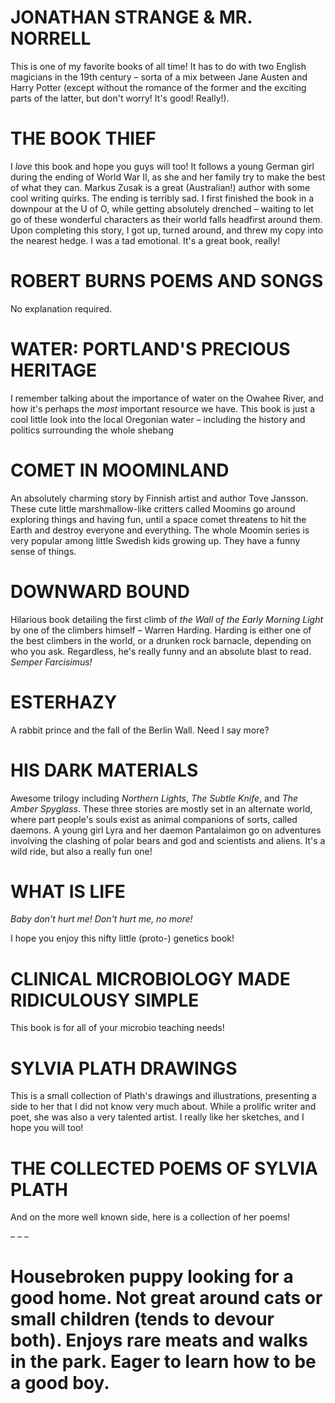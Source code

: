 # JONATHAN STRANGE & MR. NORRELL

This is one of my favorite books of all time! It has to do with two English magicians in the 19th century – sorta of a mix between Jane Austen and Harry Potter (except without the romance of the former and the exciting parts of the latter, but don't worry! It's good! Really!).

# THE BOOK THIEF 

I *love* this book and hope you guys will too! It follows a young German girl during the ending of World War II, as she and her family try to make the best of what they can. Markus Zusak is a great (Australian!) author with some cool writing quirks. The ending is terribly sad. I first finished the book in a downpour at the U of O, while getting absolutely drenched – waiting to let go of these wonderful characters as their world falls headfirst around them. Upon completing this story, I got up, turned around, and threw my copy into the nearest hedge. I was a tad emotional. It's a great book, really!

# ROBERT BURNS POEMS AND SONGS

No explanation required. 

# WATER: PORTLAND'S PRECIOUS HERITAGE

I remember talking about the importance of water on the Owahee River, and how it's perhaps the *most* important resource we have. This book is just a cool little look into the local Oregonian water – including the history and politics surrounding the  whole shebang 

# COMET IN MOOMINLAND

An absolutely charming story by Finnish artist and author Tove Jansson. These cute little marshmallow-like critters called Moomins go around exploring things and having fun, until a space comet threatens to hit the Earth and destroy everyone and everything. The whole Moomin series is very popular among little Swedish kids growing up. They have a funny sense of things.

# DOWNWARD BOUND

Hilarious book detailing the first climb of *the Wall of the Early Morning Light* by one of the climbers himself – Warren Harding. Harding is either one of the best climbers in the world, or a drunken rock barnacle, depending on who you ask. Regardless, he's really funny and an absolute blast to read. *Semper Farcisimus!* 

# ESTERHAZY

A rabbit prince and the fall of the Berlin Wall. Need I say more?

# HIS DARK MATERIALS

Awesome trilogy including *Northern Lights*, *The Subtle Knife*, and *The Amber Spyglass*. These three stories are mostly set in an alternate world, where part people's souls exist as animal companions of sorts, called daemons. A young girl Lyra and her daemon Pantalaimon go on adventures involving the clashing of polar bears and god and scientists and aliens. It's a wild ride, but also a really fun one!

# WHAT IS LIFE

*Baby don't hurt me! Don't hurt me, no more!*

I hope you enjoy this nifty little (proto-) genetics book!


# CLINICAL MICROBIOLOGY MADE RIDICULOUSY SIMPLE

This book is for all of your microbio teaching needs! 


# SYLVIA PLATH DRAWINGS   

This is a small collection of Plath's drawings and illustrations, presenting a side to her that I did not know very much about. While a prolific writer and poet, she was also a very talented artist. I really like her sketches, and I hope you will too!


# THE COLLECTED POEMS OF SYLVIA PLATH

And on the more well known side, here is a collection of her poems!

–
–
–

# Housebroken puppy looking for a good home. Not great around cats or small children (tends to devour both). Enjoys rare meats and walks in the park. Eager to learn how to be a good boy.


